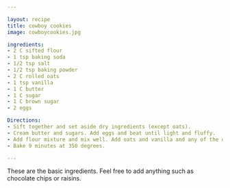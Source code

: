 ```yaml
---

layout: recipe
title: cowboy cookies
image: cowboycookies.jpg

ingredients:
- 2 C sifted flour
- 1 tsp baking soda
- 1/2 tsp salt
- 1/2 tsp baking powder
- 2 C rolled oats
- 1 tsp vanilla
- 1 C butter
- 1 C sugar
- 1 C brown sugar
- 2 eggs

Directions:
- Sift together and set aside dry ingredients (except oats).
- Cream butter and sugars. Add eggs and beat until light and fluffy.
- Add flour mixture and mix well. Add oats and vanilla and any of the optional ingredients. 
- Bake 9 minutes at 350 degrees.

---
```

These are the basic ingredients. Feel free to add anything such as chocolate chips or raisins.